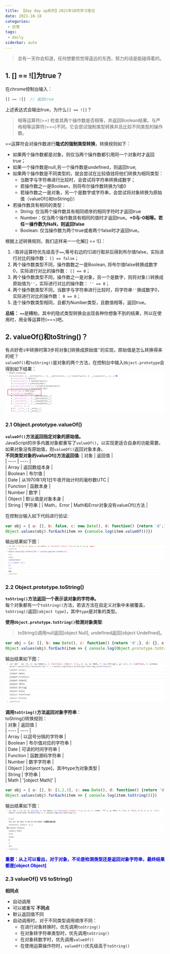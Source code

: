 ```yaml
---
title: 【day day up系列】2021年10月学习笔记
date: 2021-10-18
categories:
 - 日常
tags:
 - daily
siderbar: auto
---
```


> 总有一天你会知道，任何想要但觉得遥远的东西，努力的话是能碰得着的。

## 1. [] == ![]为true？
在chrome控制台输入：  
```js
[] == ![]  // 返回true
```
上述表达式会输出true，为什么`[] == ![]`？  
> 相等运算符(==) 检查其两个操作数是否相等，并返回Boolean结果。与严格相等运算符(===)不同，它会尝试强制类型转换并且比较不同类型的操作数。  

==运算符会对操作数进行**隐式的强制类型转换**，转换规则如下：  
- 如果两个操作数都是对象，则仅当两个操作数都引用同一个对象时才返回true；
- 如果一个操作数是null,另一个操作数是undefined，则返回true;
- 如果两个操作数是不同类型的，就会尝试在比较值钱将他们转换为相同类型：  
  - 当数字与字符串进行比较时，会尝试将字符串转换成数字；
  - 若操作数之一是Boolean，则将布尔操作数转换为1或0
  - 若操作数之一是对象，另一个是数字或字符串，会尝试将对象转换为原始值（valueOf()和toString()）
- 若操作数具有相同的类型：
  - String: 仅当两个操作数具有相同顺序的相同字符时才返回true
  - Number：仅当两个操作数具有相同的值时才返回true。**+0与-0相等。若任一操作数为NaN，则返回false**
  - Boolean: 仅当操作数为两个true或者两个false时才返回true。

根据上述转换规则，我们这样来一一化解[] == ![]：  
1. `!`取非运算符优先级高于`==`,等号右边的![]进行取非后得到布尔值false，实际进行对比的操作数： `[] == false`；
2. 两个操作数类型不同，操作数数之一是Boolean, 将布尔值false转换成数字0，实际进行对比的操作数： `[] == 0`；
3. 两个操作数类型不同，操作数之一是对象，另一个是数字，则将对象`[]`转换成原始值为`''`，实际进行对比的操作数： `'' == 0`；
4. 两个操作数类型不同，当数字与字符串进行比较时，将字符串`''`换成数字0，实际进行对比的操作数： `0 == 0`；
5. 连个操作数类型相同，且都为Number类型，且数值相等，返回true。

**总结：** `==`是糟粕，其中的隐式类型转换会出现各种你想象不到的结果，所以在使用时，用全等运算符(===)吧。

## 2. valueOf()和toString()？
有点好奇`1`中转换时第3步将对象[]转换成原始值''的实现，原始值是怎么转换得来的呢？  
`valueOf()`和`toString()`是对象的两个方法，在控制台中输入`Object.prototype`会得到如下结果：  
![](../images/daily-015.png)    

### 2.1 Object.prototype.valueOf()  
**`valueOf()`方法返回指定对象的原始值。**   
JavaScript的许多内置对象都重写了`valueOf()`，以实现更适合自身的功能需要。如果对象没有原始值，则`valueOf()`返回对象本身。   
**不同类型对象的valueOf()方法返回值**:
| 对象 | 返回值 |  
| ---- | ---- |  
| Array | 返回数组本身 |  
| Boolean | 布尔值 |  
| Date | 从1970年1月1日午夜开始计时的毫秒数UTC |  
| Function | 函数本身 |  
| Number | 数字 |  
| Object | 默认值是对象本身 |  
| String | 字符串 | 
| Math，Error | Math和Error对象没有valueOf()方法 |   

在控制台输入如下代码进行验证:  
```js
var obj = { a: [], b: false, c: new Date(), d: function() {return 'd';}, e: 12, f: {}, g: 'ggg'}
Object.values(obj).forEach(item => {console.log(item.valueOf())})
```  
输出结果如下图：  
![](../images/daily-016.png)

### 2.2 Object.prototype.toString()  
**`toString()`方法返回一个表示该对象的字符串。**  
每个对象都有一个`toString()`方法，若该方法在自定义对象中未被覆盖，`toString()`返回`[object type]`，其中`type`是对象的类型。  

**使用`Object.prototype.toString()`检测对象类型**:  
 > toString()调用null返回[object Null], undefined返回[object Undefined]。  
```js
var obj = {a: [], b: new Date(), c: function() {return 'd';}, d: {}, e: Math, f: new String(), g: null, h: undefined, i: window}
Object.values(obj).forEach(item => { console.log(Object.prototype.toString.call(item))})
```  
输出结果如下图：  
![](../images/daily-017.png)

**调用`toString()`方法返回对象字符串**：  
toString()转换规则：  
| 对象 | 返回值 |  
| ---- | ---- |  
| Array | 以逗号分隔的字符串 |  
| Boolean | 布尔值对应的字符串 |  
| Date | 可读的时间字符串 |   
| Function | 函数源码字符串 |  
| Number | 数字字符串 |  
| Object | [object type]，其中type为对象类型 |   
| String | 字符串 |  
| Math | '[object Math]' |  

```js
var obj = { a: [], b: [1,2,3], c: new Date(), d: function() {return 'd';}, e: {}, f: {name: 'fff'}, g: Math, h: true, i: false, j: 0, k: 1, l: 'lll'}
Object.values(obj).forEach(item => { console.log(item.toString())})
```  
输出结果如下图：  
![](../images/daily-018.png)  

**<font color="#0000dd">重要：从上可以看出，对于对象，不论是检测类型还是返回对象字符串，最终结果都是[object Object]</font>**

### 2.3 valueOf() VS toString()  
**相同点**  
- 自动调用
- 可以被重写
**不同点**
- 默认返回值不同
- 自动调用时，对于不同类型调用顺序不同：
  - 在进行对象转换时，优先调用`toString()`
  - 在对象转字符串类型时，优先调用`toString()`
  - 在对象转数字时，优先调用`valueOf()`
  - 在使用运算操作符时，`valueOf()`优先级高于`toString()`
